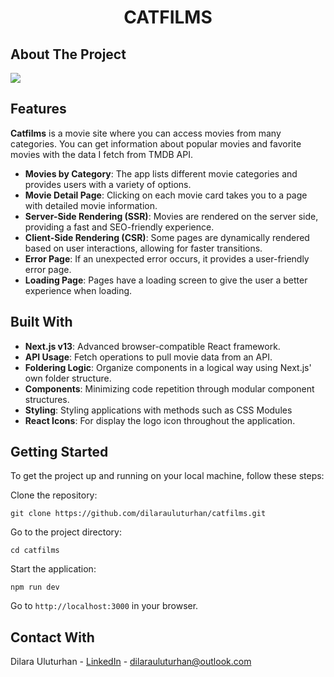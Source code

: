 <div align="center">
  <h1 align="center">CATFILMS</h1>
</div>

## About The Project
![](https://github.com/dilarauluturhan/catfilms/assets/120499369/6687998d-153a-41d1-85e9-e1cccd41b68d)

## Features
**Catfilms** is a movie site where you can access movies from many categories. You can get information about popular movies and favorite movies with the data I fetch from TMDB API.

- **Movies by Category**: The app lists different movie categories and provides users with a variety of options.
- **Movie Detail Page**: Clicking on each movie card takes you to a page with detailed movie information.
- **Server-Side Rendering (SSR)**: Movies are rendered on the server side, providing a fast and SEO-friendly experience.
- **Client-Side Rendering (CSR)**: Some pages are dynamically rendered based on user interactions, allowing for faster transitions.
- **Error Page**: If an unexpected error occurs, it provides a user-friendly error page.
- **Loading Page**: Pages have a loading screen to give the user a better experience when loading.

## Built With
- **Next.js v13**: Advanced browser-compatible React framework.
- **API Usage**: Fetch operations to pull movie data from an API.
- **Foldering Logic**: Organize components in a logical way using Next.js' own folder structure.
- **Components**: Minimizing code repetition through modular component structures.
- **Styling**: Styling applications with methods such as CSS Modules
- **React Icons**: For display the logo icon throughout the application.

## Getting Started
To get the project up and running on your local machine, follow these steps:

Clone the repository:
````
git clone https://github.com/dilarauluturhan/catfilms.git
````
Go to the project directory:
````
cd catfilms
````
Start the application:
````
npm run dev
````
Go to `http://localhost:3000` in your browser.

## Contact With
Dilara Uluturhan - [LinkedIn](https://www.linkedin.com/in/dilarauluturhan/) - dilarauluturhan@outlook.com
